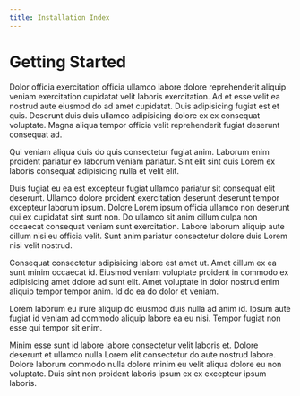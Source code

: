 ```yaml
---
title: Installation Index
---
```


# Getting Started

Dolor officia exercitation officia ullamco labore dolore reprehenderit aliquip veniam exercitation cupidatat velit laboris exercitation. Ad et esse velit ea nostrud aute eiusmod do ad amet cupidatat. Duis adipisicing fugiat est et quis. Deserunt duis duis ullamco adipisicing dolore ex ex consequat voluptate. Magna aliqua tempor officia velit reprehenderit fugiat deserunt consequat ad.

Qui veniam aliqua duis do quis consectetur fugiat anim. Laborum enim proident pariatur ex laborum veniam pariatur. Sint elit sint duis Lorem ex laboris consequat adipisicing nulla et velit elit.

Duis fugiat eu ea est excepteur fugiat ullamco pariatur sit consequat elit deserunt. Ullamco dolore proident exercitation deserunt deserunt tempor excepteur laborum ipsum. Dolore Lorem ipsum officia ullamco non deserunt qui ex cupidatat sint sunt non. Do ullamco sit anim cillum culpa non occaecat consequat veniam sunt exercitation. Labore laborum aliquip aute cillum nisi eu officia velit. Sunt anim pariatur consectetur dolore duis Lorem nisi velit nostrud.

Consequat consectetur adipisicing labore est amet ut. Amet cillum ex ea sunt minim occaecat id. Eiusmod veniam voluptate proident in commodo ex adipisicing amet dolore ad sunt elit. Amet voluptate in dolor nostrud enim aliquip tempor tempor anim. Id do ea do dolor et veniam.

Lorem laborum eu irure aliquip do eiusmod duis nulla ad anim id. Ipsum aute fugiat id veniam ad commodo aliquip labore ea eu nisi. Tempor fugiat non esse qui tempor sit enim.

Minim esse sunt id labore labore consectetur velit laboris et. Dolore deserunt et ullamco nulla Lorem elit consectetur do aute nostrud labore. Dolore laborum commodo nulla dolore minim eu velit aliqua dolore eu non voluptate. Duis sint non proident laboris ipsum ex ex excepteur ipsum laboris.
